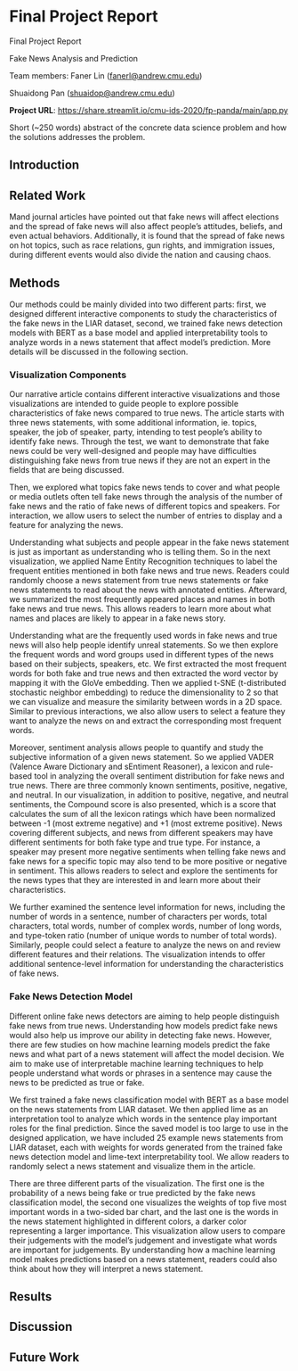 # Final Project Report


Final Project Report

Fake News Analysis and Prediction

Team members:
Faner Lin (fanerl@andrew.cmu.edu)

Shuaidong Pan (shuaidop@andrew.cmu.edu)




**Project URL**: https://share.streamlit.io/cmu-ids-2020/fp-panda/main/app.py

Short (~250 words) abstract of the concrete data science problem and how the solutions addresses the problem.

## Introduction

## Related Work
Mand journal articles have pointed out that fake news will affect elections and the spread of fake news will also affect people’s attitudes, beliefs, and even actual behaviors. Additionally, it is found that the spread of fake news on hot topics, such as race relations, gun rights, and immigration issues, during different events would also divide the nation and causing chaos. 
## Methods
Our methods could be mainly divided into two different parts: first, we designed different interactive components to study the characteristics of the fake news in the LIAR  dataset, second, we trained fake news detection models with BERT as a base model and applied interpretability tools to analyze words in a news statement that affect model’s prediction. More details will be discussed in the following section. 

### Visualization Components

Our narrative article contains different interactive visualizations and those visualizations are intended to guide people to explore possible characteristics of fake news compared to true news. The article starts with three news statements, with some additional information, ie. topics, speaker, the job of speaker, party,  intending to test people’s ability to identify fake news. Through the test, we want to demonstrate that fake news could be very well-designed and people may have difficulties distinguishing fake news from true news if they are not an expert in the fields that are being discussed.

Then, we explored what topics fake news tends to cover and what people or media outlets often tell fake news through the analysis of the number of fake news and the ratio of fake news of different topics and speakers. For interaction, we allow users to select the number of entries to display and a feature for analyzing the news. 

Understanding what subjects and people appear in the fake news statement is just as important as understanding who is telling them. So in the next visualization, we applied Name Entity Recognition techniques to label the frequent entities mentioned in both fake news and true news. Readers could randomly choose a news statement from true news statements or fake news statements to read about the news with annotated entities. Afterward, we summarized the most frequently appeared places and names in both fake news and true news.  This allows readers to learn more about what names and places are likely to appear in a fake news story. 

Understanding what are the frequently used words in fake news and true news will also help people identify unreal statements. So we then explore the frequent words and word groups used in different types of the news based on their subjects, speakers, etc. We first extracted the most frequent words for both fake and true news and then extracted the word vector by mapping it with the GloVe embedding. Then we applied t-SNE (t-distributed stochastic neighbor embedding) to reduce the dimensionality to 2 so that we can visualize and measure the similarity between words in a 2D space. Similar to previous interactions, we also allow users to select a feature they want to analyze the news on and extract the corresponding most frequent words. 

Moreover, sentiment analysis allows people to quantify and study the subjective information of a given news statement. So we applied VADER (Valence Aware Dictionary and sEntiment Reasoner), a lexicon and rule-based tool in analyzing the overall sentiment distribution for fake news and true news. There are three commonly known sentiments, positive, negative, and neutral. In our visualization, in addition to positive, negative, and neutral sentiments, the Compound score is also presented, which is a score that calculates the sum of all the lexicon ratings which have been normalized between -1 (most extreme negative) and +1 (most extreme positive). News covering different subjects, and news from different speakers may have different sentiments for both fake type and true type. For instance, a speaker may present more negative sentiments when telling fake news and fake news for a specific topic may also tend to be more positive or negative in sentiment. This allows readers to select and explore the sentiments for the news types that they are interested in and learn more about their characteristics. 

We further examined the sentence level information for news, including the number of words in a sentence, number of characters per words, total characters, total words, number of complex words, number of long words, and type-token ratio (number of unique words to number of total words). Similarly, people could select a feature to analyze the news on and review different features and their relations. The visualization intends to offer additional sentence-level information for understanding the characteristics of fake news.

### Fake News Detection Model

Different online fake news detectors are aiming to help people distinguish fake news from true news. Understanding how models predict fake news would also help us improve our ability in detecting fake news. However, there are few studies on how machine learning models predict the fake news and what part of a news statement will affect the model decision. We aim to make use of interpretable machine learning techniques to help people understand what words or phrases in a sentence may cause the news to be predicted as true or fake. 

We first trained a fake news classification model with BERT as a base model on the news statements from LIAR dataset. We then applied lime as an interpretation tool to analyze which words in the sentence play important roles for the final prediction. Since the saved model is too large to use in the designed application, we have included 25 example news statements from LIAR dataset, each with weights for words generated from the trained fake news detection model and lime-text interpretability tool. We allow readers to randomly select a news statement and visualize them in the article. 

There are three different parts of the visualization. The first one is the probability of a news being fake or true predicted by the fake news classification model, the second one visualizes the weights of top five most important words in a two-sided bar chart, and the last one is the words in the news statement highlighted in different colors, a darker color representing a larger importance. This visualization allow users to compare their judgements with the model’s judgement and investigate what words are important for judgements. By understanding how a machine learning model makes predictions based on a news statement, readers could also think about how they will interpret a news statement. 

## Results

## Discussion

## Future Work
